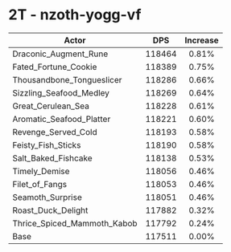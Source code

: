# 2T - nzoth-yogg-vf
| Actor | DPS | Increase |
|---|:---:|:---:|
|Draconic_Augment_Rune|118464|0.81%|
|Fated_Fortune_Cookie|118389|0.75%|
|Thousandbone_Tongueslicer|118286|0.66%|
|Sizzling_Seafood_Medley|118269|0.64%|
|Great_Cerulean_Sea|118228|0.61%|
|Aromatic_Seafood_Platter|118221|0.60%|
|Revenge_Served_Cold|118193|0.58%|
|Feisty_Fish_Sticks|118190|0.58%|
|Salt_Baked_Fishcake|118138|0.53%|
|Timely_Demise|118056|0.46%|
|Filet_of_Fangs|118053|0.46%|
|Seamoth_Surprise|118051|0.46%|
|Roast_Duck_Delight|117882|0.32%|
|Thrice_Spiced_Mammoth_Kabob|117792|0.24%|
|Base|117511|0.00%|
